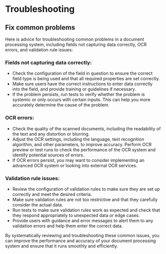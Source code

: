 # Troubleshooting

## Fix common problems

Here is advice for troubleshooting common problems in a document processing system, including fields not capturing data correctly, OCR errors, and validation rule issues:

### Fields not capturing data correctly:

* Check the configuration of the field in question to ensure the correct field type is being used and that all required properties are set correctly.
* Make sure users have the correct instructions to enter data correctly into the field, and provide training or guidelines if necessary.
* If the problem persists, run tests to verify whether the problem is systemic or only occurs with certain inputs. This can help you more accurately determine the cause of the problem.

### OCR errors:

* Check the quality of the scanned documents, including the readability of the text and any distortion or blurring.
* Adjust the OCR settings, including the language, text recognition algorithm, and other parameters, to improve accuracy. Perform OCR preview or test runs to check the performance of the OCR system and identify potential sources of errors.&#x20;
* If OCR errors persist, you may want to consider implementing an advanced OCR system or looking into external OCR services.

### Validation rule issues:

* Review the configuration of validation rules to make sure they are set up correctly and meet the desired criteria.
* Make sure validation rules are not too restrictive and that they carefully consider the actual data.
* Run tests to make sure validation rules work as expected and check that they respond appropriately to unexpected data or edge cases.
* Provide users with guidance and error messages to alert them to any validation errors and help them enter the correct data.



By systematically reviewing and troubleshooting these common issues, you can improve the performance and accuracy of your document processing system and ensure that it runs smoothly and efficiently.

